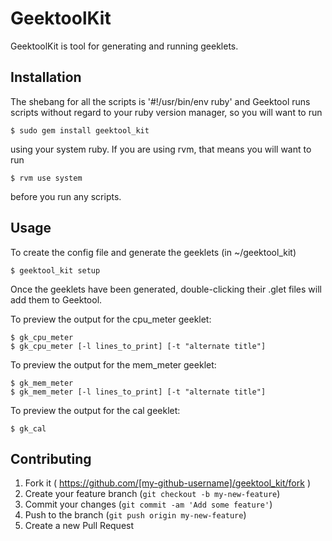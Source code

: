 # GeektoolKit

GeektoolKit is tool for generating and running geeklets.

## Installation

The shebang for all the scripts is '#!/usr/bin/env ruby' and Geektool runs scripts without regard to your ruby version manager, so you will want to run

    $ sudo gem install geektool_kit

using your system ruby. If you are using rvm, that means you will want to run

    $ rvm use system

before you run any scripts.

## Usage

To create the config file and generate the geeklets (in ~/geektool_kit)

    $ geektool_kit setup

Once the geeklets have been generated, double-clicking their .glet files will add them to Geektool.

To preview the output for the cpu_meter geeklet:

    $ gk_cpu_meter
    $ gk_cpu_meter [-l lines_to_print] [-t "alternate title"]

To preview the output for the mem_meter geeklet:

    $ gk_mem_meter
    $ gk_mem_meter [-l lines_to_print] [-t "alternate title"]

To preview the output for the cal geeklet:

    $ gk_cal


## Contributing

1. Fork it ( https://github.com/[my-github-username]/geektool_kit/fork )
2. Create your feature branch (`git checkout -b my-new-feature`)
3. Commit your changes (`git commit -am 'Add some feature'`)
4. Push to the branch (`git push origin my-new-feature`)
5. Create a new Pull Request
